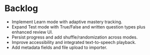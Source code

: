 # Backlog

- Implement Learn mode with adaptive mastery tracking.
- Expand Test mode with True/False and written question types plus enhanced review UI.
- Persist progress and add shuffle/randomization across modes.
- Improve accessibility and integrated text-to-speech playback.
- Add metadata fields and file upload to importer.
